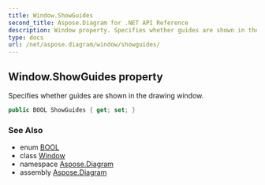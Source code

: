 ```yaml
---
title: Window.ShowGuides
second_title: Aspose.Diagram for .NET API Reference
description: Window property. Specifies whether guides are shown in the drawing window
type: docs
url: /net/aspose.diagram/window/showguides/
---
```

## Window.ShowGuides property

Specifies whether guides are shown in the drawing window.

```csharp
public BOOL ShowGuides { get; set; }
```

### See Also

* enum [BOOL](../../bool/)
* class [Window](../)
* namespace [Aspose.Diagram](../../window/)
* assembly [Aspose.Diagram](../../../)


